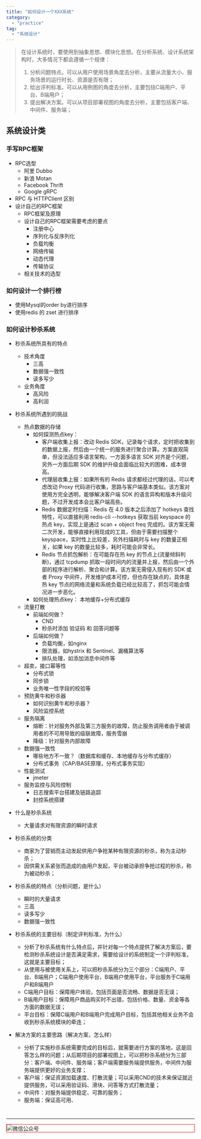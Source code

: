 ```yaml
---
title: "如何设计一个XXX系统"
category:
  - "practice"
tag:
  - "系统设计"
---
```



> 在设计系统时，要使用到抽象思想、模块化思想。在分析系统、设计系统架构时，大多情况下都会遵循一个规律：
> 1. 分析问题特点。可以从用户使用场景角度去分析，主要从流量大小、服务场景的运行时长、资源是否有限；
> 2. 给出评判标准。可以从用例图的角度去分析，主要包括C端用户、平台、B端用户；
> 3. 提出解决方案。可以从项目部署视图的角度去分析，主要包括客户端、中间件、服务端；


## 系统设计类

### 手写RPC框架

- RPC选型
  - 阿里 Dubbo
  - 新浪 Motan
  - Facebook Thrift
  - Google gRPC
- RPC 与 HTTPClient 区别
- 设计自己的RPC框架
  - RPC框架及原理
  - 设计自己的RPC框架需要考虑的要点
    - 注册中心
    - 序列化与反序列化
    - 负载均衡
    - 网络传输
    - 动态代理
    - 传输协议
  - 相关技术的选型


### 如何设计一个排行榜

- 使用Mysql的order by进行排序
- 使用redis 的 zset 进行排序

### 如何设计秒杀系统

- 秒杀系统所具有的特点
  - 技术角度
    - 三高
    - 数据强一致性
    - 读多写少
  - 业务角度
    - 高风险
    - 高利润
- 秒杀系统所遇到的挑战
  - 热点数据的存储
    - 如何探测热点key：
      - 客户端收集上报：改动 Redis SDK，记录每个请求，定时把收集到的数据上报，然后由一个统一的服务进行聚合计算。方案直观简单，但没法适应多语言架构，一方面多语言 SDK 对齐是个问题，另外一方面后期 SDK 的维护升级会面临比较大的困难，成本很高。
      - 代理层收集上报：如果所有的 Redis 请求都经过代理的话，可以考虑改动 Proxy 代码进行收集，思路与客户端基本类似。该方案对使用方完全透明，能够解决客户端 SDK 的语言异构和版本升级问题，不过开发成本会比客户端高些。
      - Redis 数据定时扫描：Redis 在 4.0 版本之后添加了 hotkeys 查找特性，可以直接利用 redis-cli --hotkeys 获取当前 keyspace 的热点 key，实现上是通过 scan + object freq 完成的。该方案无需二次开发，能够直接利用现成的工具，但由于需要扫描整个 keyspace，实时性上比较差，另外扫描耗时与 key 的数量正相关，如果 key 的数量比较多，耗时可能会非常长。
      - Redis 节点抓包解析：在可能存在热 key 的节点上(流量倾斜判断)，通过 tcpdump 抓取一段时间内的流量并上报，然后由一个外部的程序进行解析、聚合和计算。该方案无需侵入现有的 SDK 或者 Proxy 中间件，开发维护成本可控，但也存在缺点的，具体是热 key 节点的网络流量和系统负载已经比较高了，抓包可能会情况进一步恶化。
    - 如何处理热点key： 本地缓存+分布式缓存
  - 流量打散
    - 前端如何做？
      - CND
      - 秒杀时添加 验证码 和 回答问题等
    - 后端如何做？
      - 负载均衡，如nginx
      - 限流器，如hystrix 和 Sentinel、漏桶算法等
      - 排队处理，如添加消息中间件等
  - 超卖，接口幂等性
    - 分布式锁
    - 同步锁
    - 业务唯一性字段的校验等
  - 预防黄牛和秒杀器
    - 如何识别黄牛和秒杀器？
    - 风险监控系统
  - 服务隔离
    - 熔断：针对服务外部及第三方服务的故障，防止服务调用者由于被调用者的不可用导致的级联故障，服务雪崩
    - 降级：针对服务内部故障
  - 数据强一致性
    - 哪些地方不一致？（数据库和缓存、本地缓存与分布式缓存）
    - 分布式事务（CAP/BASE原理，分布式事务实现）
  - 性能测试
    - jmeter
  - 服务监控与风险控制
    - 日志搜索平台搭建及链路追踪
    - 封控系统搭建



- 什么是秒杀系统
  - 大量请求对有限资源的瞬时请求
- 秒杀系统的分类
  - 商家为了营销而主动发起供用户争抢某种有限资源的秒杀，称为主动秒杀；
  - 因供需关系紧张而造成的由用户发起，平台被动承担争抢过程的秒杀，称为被动秒杀；
- 秒杀系统的特点（分析问题，是什么）
  - 瞬时的大量请求
  - 三高
  - 读多写少
  - 数据强一致性
- 秒杀系统的主要目标（制定评判标准，为什么）
  - 分析了秒杀系统有什么特点后，并针对每一个特点提供了解决方案后，要检测秒杀系统设计是否满足需求，需要给设计的系统制定一个评判标准，这就是主要目标；
  - 从使用与被使用关系上，可以把秒杀系统分为三个部分：C端用户、平台、B端用户；C端用户使用平台，B端用户使用平台，平台服务于C端用户和B端用户
  - C端用户目标：保障用户体验，包括页面是否流畅、数据是否无误；
  - B端用户目标：保障用户商品购买时不出错，包括价格、数量、资金等各方面的数据无误；
  - 平台目标：保障C端用户和B端用户完成用户目标，包括其他相关业务不会收到秒杀系统模块的牵连；
- 解决方案的主要思路（解决方案，怎么样）
  - 分析了实施秒杀系统需要完成的目标后，就需要进行方案的落地，这是回答怎么样的问题；从后期项目的部署视图上，可以把秒杀系统分为三部分：客户端、中间件、服务端；客户端需要服务端提供服务，中间件为服务端提供更好的业务支撑；
  - 客户端：保证资源加载速度、打散流量；可以采用CND的技术来保证就近提供服务，可以采用验证码、滑块、问答等方式打散流量；
  - 中间件：对服务端提供稳定、可靠的服务；
  - 服务端：保证高可用、



















#
---

<img style="border:1px red solid; display:block; margin:0 auto;" src="https://tianqingxiaozhu.oss-cn-shenzhen.aliyuncs.com/img/qrcode.jpg" alt="微信公众号" />

